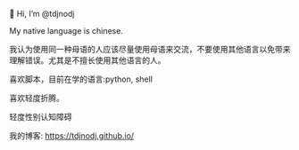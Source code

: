👋 Hi, I’m @tdjnodj

My native language is chinese.

我认为使用同一种母语的人应该尽量使用母语来交流，不要使用其他语言以免带来理解错误。尤其是不擅长使用其他语言的人。

喜欢脚本，目前在学的语言:python, shell

喜欢轻度折腾。

轻度性别认知障碍

我的博客: https://tdjnodj.github.io/
